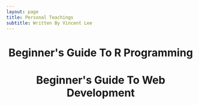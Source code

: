 ```yaml
---
layout: page
title: Personal Teachings
subtitle: Written By Vincent Lee
---
```


<center><h1>Beginner's Guide To R Programming</h1></center>

<center><h1>Beginner's Guide To Web Development</h1></center>

<embed src="/img/web.pdf.png" width="750" height="1200">
